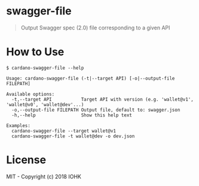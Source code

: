 # swagger-file

> Output Swagger spec (2.0) file corresponding to a given API


# How to Use

```
$ cardano-swagger-file --help

Usage: cardano-swagger-file (-t|--target API) [-o|--output-file FILEPATH]

Available options:
  -t,--target API           Target API with version (e.g. 'wallet@v1', 'wallet@v0', 'wallet@dev'...)
  -o,--output-file FILEPATH Output file, default to: swagger.json
  -h,--help                 Show this help text

Examples:
  cardano-swagger-file --target wallet@v1
  cardano-swagger-file -t wallet@dev -o dev.json
```


# License

MIT - Copyright (c) 2018 IOHK
